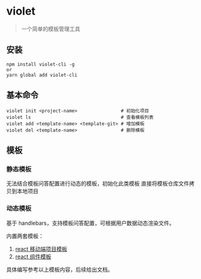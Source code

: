 # violet

> 一个简单的模板管理工具

## 安装

```
npm install violet-cli -g
or
yarn global add violet-cli
```

## 基本命令

```
violet init <project-name>                # 初始化项目
violet ls                                 # 查看模板列表
violet add <template-name> <template-git> # 增加模板
violet del <template-name>                # 删除模板
```

## 模板

### 静态模板

无法结合模板问答配置进行动态的模板，初始化此类模板 直接将模板仓库文件拷贝到本地项目

### 动态模板

基于 handlebars，支持模板问答配置，可根据用户数据动态渲染文件。

内置两套模板：

1. [react 移动端项目模板](https://github.com/worldzhao/react-mobile-template)
2. [react 组件模板](https://github.com/worldzhao/react-component-template)

具体编写参考以上模板内容，后续给出文档。
